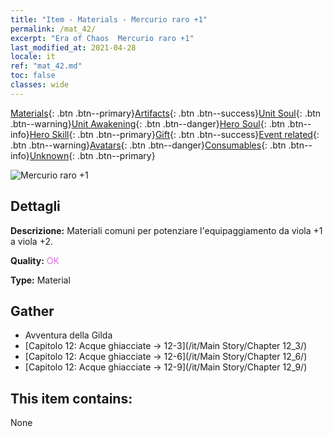 ```yaml
---
title: "Item - Materials - Mercurio raro +1"
permalink: /mat_42/
excerpt: "Era of Chaos  Mercurio raro +1"
last_modified_at: 2021-04-28
locale: it
ref: "mat_42.md"
toc: false
classes: wide
---
```

 [Materials](/ItemsIT/){: .btn .btn--primary}[Artifacts](/ItemsIT/Artifacts/){: .btn .btn--success}[Unit Soul](/ItemsIT/UnitSoul/){: .btn .btn--warning}[Unit Awakening](/ItemsIT/UnitAwakening/){: .btn .btn--danger}[Hero Soul](/ItemsIT/HeroSoul/){: .btn .btn--info}[Hero Skill](/ItemsIT/HeroSkill/){: .btn .btn--primary}[Gift](/ItemsIT/Gift/){: .btn .btn--success}[Event related](/ItemsIT/Events/){: .btn .btn--warning}[Avatars](/ItemsIT/Avatars/){: .btn .btn--danger}[Consumables](/ItemsIT/Consumables/){: .btn .btn--info}[Unknown](/ItemsIT/Unknown/){: .btn .btn--primary}

 ![Mercurio raro +1](/images/t/i_cailiao_shuiyin2.png)

## Dettagli
 **Descrizione:** Materiali comuni per potenziare l'equipaggiamento da viola +1 a viola +2.

 **Quality:** <span style="color: #DA70D6">OK</span>

 **Type:** Material

## Gather

*    Avventura della Gilda 
*    [Capitolo 12: Acque ghiacciate -> 12-3](/it/Main Story/Chapter 12_3/) 
*    [Capitolo 12: Acque ghiacciate -> 12-6](/it/Main Story/Chapter 12_6/) 
*    [Capitolo 12: Acque ghiacciate -> 12-9](/it/Main Story/Chapter 12_9/) 

## This item contains:

  None

